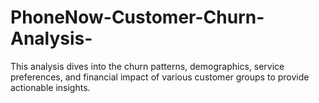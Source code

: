 # PhoneNow-Customer-Churn-Analysis-
This analysis dives into the churn patterns, demographics, service preferences, and financial impact of various customer groups to provide actionable insights. 
